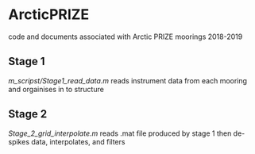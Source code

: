# ArcticPRIZE
code and documents associated with Arctic PRIZE moorings 2018-2019

## Stage 1

*m_scripst/Stage1_read_data.m* reads instrument data from each mooring and orgainises in to structure

## Stage 2

*Stage_2_grid_interpolate.m* reads .mat file produced by stage 1 then de-spikes data, interpolates, and filters
